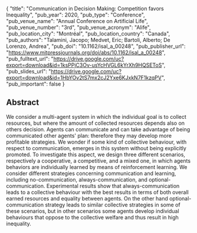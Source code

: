 {
  "title": "Communication in Decision Making: Competition favors Inequality",
  "pub_year": 2020,
  "pub_type": "Conference",
  "pub_venue_name": "Annual Conference on Artificial Life",
  "pub_venue_number": "3rd",
  "pub_venue_acronym": "Alife",
  "pub_location_city": "Montréal",
  "pub_location_country": "Canada",
  "pub_authors": "Talamini, Jacopo; Medvet, Eric; Bartoli, Alberto; De Lorenzo, Andrea",
  "pub_doi": "10.1162/isal_a_00248",
  "pub_publisher_url": "https://www.mitpressjournals.org/doi/abs/10.1162/isal_a_00248",
  "pub_fulltext_url": "https://drive.google.com/uc?export=download&id=1ksPPjC3Ov-usYcHVGL6kYrXh9HQSEToS",
  "pub_slides_url": "https://drive.google.com/uc?export=download&id=1HbYOv2tS7mx2cJ2Yxe6KJxkN7F1kzqPV",
  "pub_important": false
}

## Abstract
We consider a multi-agent system in which the individual goal is to collect resources, but where the amount of collected resources depends also on others decision. Agents can communicate and can take advantage of being communicated other agents' plan: therefore they may develop more profitable strategies. We wonder if some kind of collective behaviour, with respect to communication, emerges in this system without being explicitly promoted. To investigate this aspect, we design three different scenarios, respectively a cooperative, a competitive, and a mixed one, in which agents behaviors are individually learned by means of reinforcement learning. We consider different strategies concerning communication and learning, including no-communication, always-communication, and optional-communication. Experimental results show that always-communication leads to a collective behaviour with the best results in terms of both overall earned resources and equality between agents. On the other hand optional-communication strategy leads to similar collective strategies in some of these scenarios, but in other scenarios some agents develop individual behaviours that oppose to the collective welfare and thus result in high inequality.
